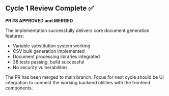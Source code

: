 ## Cycle 1 Review Complete ✅

**PR #8 APPROVED and MERGED** 

The implementation successfully delivers core document generation features:
- Variable substitution system working
- CSV bulk generation implemented
- Document processing libraries integrated
- 38 tests passing, build successful
- No security vulnerabilities

The PR has been merged to main branch. Focus for next cycle should be UI integration to connect the working backend utilities with the frontend components.

